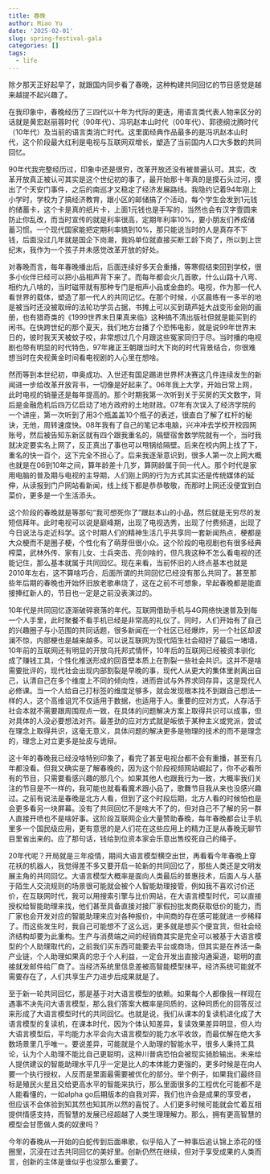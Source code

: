 ```yaml
---
title: 春晚
author: Miao Yu
date: '2025-02-01'
slug: spring-festival-gala
categories: []
tags:
  - life
---
```


除夕那天正好起早了，就跟国内同步看了春晚，这种构建共同回忆的节目感觉是越来越提不起兴趣了。

在我印象中，春晚经历了三四代以十年为代际的更迭，用语言类代表人物来区分的话就是黄宏赵丽蓉时代（90年代）、冯巩赵本山时代（00年代）、郭德纲沈腾时代（10年代）及当前的语言类消亡时代。这里面经典作品最多的是冯巩赵本山时代，这个阶段最大红利是电视与互联网双增长，塑造了当前国内人口大多数的共同回忆。

90年代我完整经历过，印象中还是很穷，改革开放还没有被普遍认可。其实，改革开放真正被认可其实是这个世纪初的事了，最开始那十年真的是摸石头过河，摸出了个天安门事件，之后的南巡才又稳定了经济发展路线。我隐约记着94年刚上小学时，学校为了搞经济教育，跟小区的邮储搞了个活动，每个学生会发到1元钱的储蓄卡，这个卡是真的纸片卡，上面1元钱也是手写的，当然也会有汉字壹圆来防止你乱改，而当时宣传的就是利率很高，定期年利率10%，要小朋友们养成储蓄习惯。一个现代国家能把定期利率搞到10%，那只能说当时的人是真存不下钱，后面没过几年就是国企下岗潮，我妈单位就直接买断工龄下岗了，所以到上世纪末，我作为一个孩子并未感觉改革开放的好处。

对春晚而言，每年春晚播出后，后面连续好多天会重播，等寒假结束回到学校，很多小伙伴已经可以把小品相声背下来了。而每年都会火几首歌，什么山路十八弯、相约九八啥的，当时磁带就有那种专门是相声小品或金曲的。电视，作为那一代人看世界的载体，塑造了那一代人的共同记忆。在那个时候，小区晨练有一多半的地是被当时还没被取缔的法轮功学员占据，书摊上可以买到葫芦娃大战变形金刚的画册，也有猎奇类的《1999世界末日果真来临》这种搞不清出版社但就是能买到的闲书。在快跨世纪的那个夏天，我们地方台播了个恐怖电影，就是说99年世界末日的，彼时我天天被蚊子咬，非常想过几个月跟这些冤家同归于尽。当时播的电视剧也带有明显的时代特色，97年雍正王朝跟当时大下岗的时代背景结合，你很难想当时在央视黄金时间看电视剧的人心里在想啥。

然而等到本世纪初，申奥成功、入世还有国足踢进世界杯决赛这几件连续发生的新闻进一步给改革开放背书，一切像是好起来了。06年我上大学，开始日常上网，此时电视的销量还是每年提高的。那个时期我第一次听到关于买房的天文数字，背后是金融危机后四万亿启动了地方政府的土地财政。07年有次误入了经济学院的一个讲座，第一次听到了用3个瓶盖盖10个瓶子的表述，很直白了解了杠杆的秘诀，无他，周转速度快。08年我有了自己的笔记本电脑，兴冲冲去学校开校园网账号，然后被告知东新区就有四个跟我重名的，隔壁宿舍数学院就有一个，当时我就决定要实名上网了，反正真出了事也可以甩锅给隔壁。后来在校内网上找了下，重名的快一百个，这下完全不担心了。后来我逐渐意识到，很多人第一次上网大概也就是在06到10年之间，算年龄差十几岁，算网龄属于同一代人。那个时代是家用电脑的普及期与电视的主导期，人们刚上网的行为方式其实还是传统媒体的延伸，从读报到门户网站看新闻，线上线下都是恭恭敬敬，而那时上网还没便宜到白菜价，更多是一个生活添头。

这个阶段的春晚就是等那句“我可想死你了”跟赵本山的小品，然后就是无穷尽的发短信拜年。此时电视可以说是巅峰期，出现了电视选秀，出现了付费频道，出现了今日说法与走近科学。这个时期人们的精神生活几乎共享同一套新闻热点，梗都是大众梗而不是圈子梗，个性化有了萌芽但很小众。这个阶段的电视剧也有很多经典榨菜，武林外传、家有儿女、士兵突击、亮剑啥的，但凡我这种不怎么看电视的还能记住，那么基本就属于共同回忆。现在来看，当前怀旧的人终点基本也就是2010年左右，这不算啥巧合，后面所谓的共同回忆已经没有那么共同了。甚至那些年后期的春晚也开始怀旧放老歌串烧了，这在之前不可想象，早起春晚都是能直接捧红新人的，节目也一定是之前没表演过的。

10年代是共同回忆逐渐破碎衰落的年代。互联网借助手机与4G网络快速普及到每一个人手里，此时聚餐不看手机已经是非常高的礼仪了。同时，人们开始有了自己的兴趣圈子与小范围的共同话题，很多新闻在一个社区已经爆炸，另一个社区却波澜不惊，内部梗也是越来越多。可以说互联网为现代陌生社会砌好了最后一堵墙，10年前的互联网还有明显的开放乌托邦式情怀，10年后的互联网已经被资本驯化成了赚钱工具，个性化推送形成的回音壁本质上在割裂一些社会共识。这并不是啥需要批评的，现代社会出现内部割裂是早晚的事，现代人从更大的集体里剥离出自己，认清自己在多个维度上不同的倾向性，进而尝试与外界求同存异，这是现代人必修课。当一个人给自己打标签的维度足够多，就会发现根本找不到跟自己想法一样的人，这个高维诅咒不仅适用于数据，也适用于人。重要的应对方式，人存活于社会本就不需要跟周围观点一致，在具体的问题解决方案上取得共识可以成事，但对具体的人没必要想法对齐。最差劲的应对方式就是皈依于某种主义或党派，尝试在理念上取得共识，这毫无意义，具体问题的解决更多是物理的技术的而不是理念的，理念上对立更多是扯皮与诡辩。

这十年的春晚我已经没啥特别印象了，看完了甚至电视台都不会有重播，甚至有几年都没看。但我又确实是了解春晚的，因为这个阶段视频网站崛起了，你不必看所有的节目，只需要看感兴趣的那几个。如果其他人也跟我行为一致，大概率我们关注的节目是不一样的，我可能也就看看魔术跟小品了，歌舞节目我从来也没感兴趣过。之前有说法是春晚是北方人看，但到了这个时段后期，北方人看的时候怕也是会更多看另一块屏幕。没有了共同回忆不是啥大不了的，但对自己不了解的另一群人直接开喷也不是啥好事。这阶段互联网企业大量赞助春晚，每年春晚都会让手机里多一个国民级应用，更有意思的是人们花在这些应用上的精力正是从春晚无聊节目里省出来的。应了那句话，钱给到位资本家会乐意出售绞死自己的绳子。

20年代呢？开局就是三年疫情，期间大语言模型横空出世，再看看今年春晚上穿花袄的机器人，我觉得差不多又要开启一轮新的共同回忆了，那些人类还是文明发展主角的共同回忆。大语言模型大概率是面向人类最后的普惠技术，后面人与人基于陌生人交流规则的场景很可能就会被个人智能助理接管，例如我不喜欢讨价还价，在互联网时代，我可以用搜索引擎与比价网站，在大语言模型时代，可以直接授权给智能助理来找，他们甚至具备直接对接厂家假扮批发商获取低价的能力，而厂家也会开发对应的智能助理来应对各种报价，中间商的存在感可能就进一步稀释了。而这些发生时，我自己可能想不了这么远，更多就是想买个便宜货，但社会经济结构却要为此重构。生产与消费端之间的经销商其实是完全可以被基于大语言模型的个人助理取代的，之前我们买东西可能要去平台或商场，但其实是在养活一条产业链，个人助理如果真的忠于个人利益，一定会开发出直接沟通渠道，聪明的直接就发邮件给厂商了。当经济系统里信息差被高智能模型抹平，经济系统可能就不需要存在了，人们共享生产力进步后成果就是了。

至于新一轮共同回忆，那是基于对大语言模型的依赖。如果每个人都像我一样现在遇事不决先问大语言模型，那么我们答案大概率是同质的，这种同质化的回答反过来形成了大语言模型时代的共同回忆。也就是说，我们从课本的复读机进化成了大语言模型的复读机，在课本时代，因为个体认知差异，复读效果差异明显，但人均大语言模型后，平均能力水平会向大语言模型的能力水平收敛，而最优解在绝大多数场景里几乎唯一。要说差异，可能就是个人助理的智能水平，很多人秉持工具论，认为个人助理不能比自己更聪明，这种川普病恐怕会被现实骑脸输出。未来给人提供建议的智能助理水平几乎一定是比人的本体能力更强的，更多时候是在向人要一个执行授权，人反而是里面最需要被优化的部分。举个例子，如果我们最终目标是殖民火星且交给更高水平的智能来执行，那么里面很多的工程优化可能都不是人能看懂的，一如alpha go后期版本的自我对弈，我们也许会是成果的享受者，但应该不会体验到知其然也知其所以然的喜悦了。人们更多时候可能就会忙着互相提供情感支持，而智慧的发展已经超越了人类生理理解力。那么，拥有更高智慧的模型会甘愿做人类的奴隶吗？

今年的春晚从一开始的白蛇传到后面串歌，似乎陷入了一种事后追认锦上添花的怪圈里，沉浸在过去共同回忆的美好里。创新仍然在继续，但对于享受成果的人类而言，创新的主体是谁似乎也没那么重要了。
